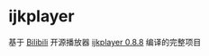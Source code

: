 # ijkplayer
基于 [Bilibili](https://github.com/Bilibili) 开源播放器 [ijkplayer 0.8.8](https://github.com/Bilibili/ijkplayer) 编译的完整项目

